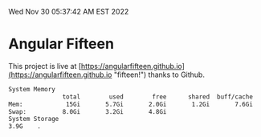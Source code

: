 Wed Nov 30 05:37:42 AM EST 2022

# Angular Fifteen


This project is live at [https://angularfifteen.github.io](https://angularfifteen.github.io "fifteen!") thanks to Github.

```bash
System Memory
               total        used        free      shared  buff/cache   available
Mem:            15Gi       5.7Gi       2.0Gi       1.2Gi       7.6Gi       7.9Gi
Swap:          8.0Gi       3.2Gi       4.8Gi
System Storage
3.9G	.
```
